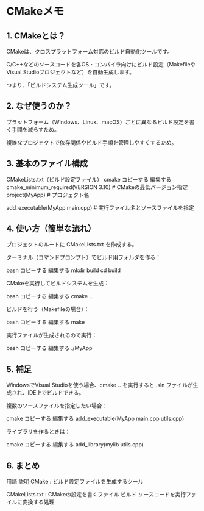 # CMakeメモ
## 1. CMakeとは？
CMakeは、クロスプラットフォーム対応のビルド自動化ツールです。

C/C++などのソースコードを各OS・コンパイラ向けにビルド設定（MakefileやVisual Studioプロジェクトなど）を自動生成します。

つまり、「ビルドシステム生成ツール」です。

## 2. なぜ使うのか？
プラットフォーム（Windows、Linux、macOS）ごとに異なるビルド設定を書く手間を減らすため。

複雑なプロジェクトで依存関係やビルド手順を管理しやすくするため。

## 3. 基本のファイル構成
CMakeLists.txt（ビルド設定ファイル）
cmake
コピーする
編集する
cmake_minimum_required(VERSION 3.10)  # CMakeの最低バージョン指定
project(MyApp)                        # プロジェクト名

add_executable(MyApp main.cpp)       # 実行ファイル名とソースファイルを指定
## 4. 使い方（簡単な流れ）
プロジェクトのルートに CMakeLists.txt を作成する。



ターミナル（コマンドプロンプト）でビルド用フォルダを作る：

bash
コピーする
編集する
mkdir build
cd build


CMakeを実行してビルドシステムを生成：

bash
コピーする
編集する
cmake ..


ビルドを行う（Makefileの場合）：



bash
コピーする
編集する
make


実行ファイルが生成されるので実行：

bash
コピーする
編集する
./MyApp
## 5. 補足
WindowsでVisual Studioを使う場合、cmake .. を実行すると .sln ファイルが生成され、IDE上でビルドできる。

複数のソースファイルを指定したい場合：

cmake
コピーする
編集する
add_executable(MyApp main.cpp utils.cpp)


ライブラリを作るときは：

cmake
コピーする
編集する
add_library(mylib utils.cpp)
## 6. まとめ
用語	説明
CMake	:  ビルド設定ファイルを生成するツール

CMakeLists.txt  : 	CMakeの設定を書くファイル
ビルド	ソースコードを実行ファイルに変換する処理

